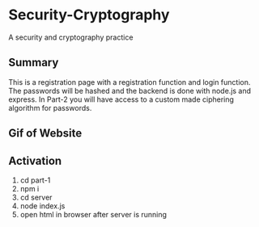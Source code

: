 # Security-Cryptography
A security and cryptography practice

## Summary
This is a registration page with a registration function and login function. The passwords will be hashed and the backend is done with node.js and express. In Part-2 you will have access to a custom made ciphering algorithm for passwords.

## Gif of Website

## Activation
1. cd part-1
2. npm i
3. cd server
4. node index.js
5. open html in browser after server is running

